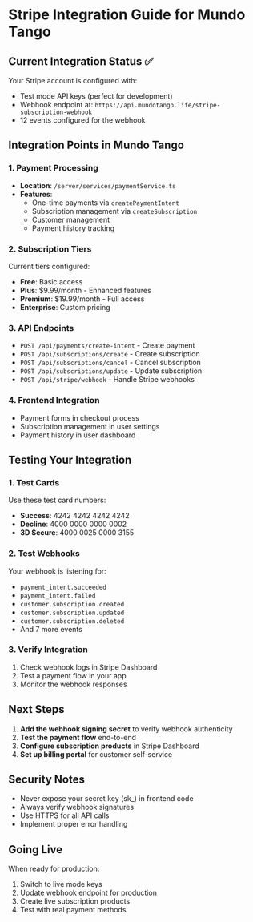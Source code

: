 # Stripe Integration Guide for Mundo Tango

## Current Integration Status ✅

Your Stripe account is configured with:
- Test mode API keys (perfect for development)
- Webhook endpoint at: `https://api.mundotango.life/stripe-subscription-webhook`
- 12 events configured for the webhook

## Integration Points in Mundo Tango

### 1. Payment Processing
- **Location**: `/server/services/paymentService.ts`
- **Features**: 
  - One-time payments via `createPaymentIntent`
  - Subscription management via `createSubscription`
  - Customer management
  - Payment history tracking

### 2. Subscription Tiers
Current tiers configured:
- **Free**: Basic access
- **Plus**: $9.99/month - Enhanced features
- **Premium**: $19.99/month - Full access
- **Enterprise**: Custom pricing

### 3. API Endpoints
- `POST /api/payments/create-intent` - Create payment
- `POST /api/subscriptions/create` - Create subscription
- `POST /api/subscriptions/cancel` - Cancel subscription
- `POST /api/subscriptions/update` - Update subscription
- `POST /api/stripe/webhook` - Handle Stripe webhooks

### 4. Frontend Integration
- Payment forms in checkout process
- Subscription management in user settings
- Payment history in user dashboard

## Testing Your Integration

### 1. Test Cards
Use these test card numbers:
- **Success**: 4242 4242 4242 4242
- **Decline**: 4000 0000 0000 0002
- **3D Secure**: 4000 0025 0000 3155

### 2. Test Webhooks
Your webhook is listening for:
- `payment_intent.succeeded`
- `payment_intent.failed`
- `customer.subscription.created`
- `customer.subscription.updated`
- `customer.subscription.deleted`
- And 7 more events

### 3. Verify Integration
1. Check webhook logs in Stripe Dashboard
2. Test a payment flow in your app
3. Monitor the webhook responses

## Next Steps

1. **Add the webhook signing secret** to verify webhook authenticity
2. **Test the payment flow** end-to-end
3. **Configure subscription products** in Stripe Dashboard
4. **Set up billing portal** for customer self-service

## Security Notes

- Never expose your secret key (sk_) in frontend code
- Always verify webhook signatures
- Use HTTPS for all API calls
- Implement proper error handling

## Going Live

When ready for production:
1. Switch to live mode keys
2. Update webhook endpoint for production
3. Create live subscription products
4. Test with real payment methods